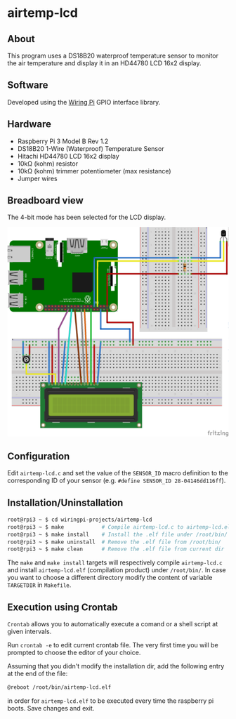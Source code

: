 # airtemp-lcd

## About

This program uses a DS18B20 waterproof temperature sensor to monitor the air temperature
and display it in an HD44780 LCD 16x2 display.

## Software

Developed using the [Wiring Pi](http://wiringpi.com/) GPIO interface library.

## Hardware

 - Raspberry Pi 3 Model B Rev 1.2
 - DS18B20 1-Wire (Waterproof) Temperature Sensor
 - Hitachi HD44780 LCD 16x2 display
 - 10kΩ (kohm) resistor
 - 10kΩ (kohm) trimmer potentiometer (max resistance)
 - Jumper wires

## Breadboard view

The 4-bit mode has been selected for the LCD display.

![airtemp-lcd_bb.png](airtemp-lcd_bb.png)

## Configuration

Edit ```airtemp-lcd.c``` and set the value of the ```SENSOR_ID``` macro definition
to the corresponding ID of your sensor (e.g. ```#define SENSOR_ID 28-04146dd116ff```).

## Installation/Uninstallation

```bash
root@rpi3 ~ $ cd wiringpi-projects/airtemp-lcd
root@rpi3 ~ $ make            # Compile airtemp-lcd.c to airtemp-lcd.elf
root@rpi3 ~ $ make install    # Install the .elf file under /root/bin/
root@rpi3 ~ $ make uninstall  # Remove the .elf file from /root/bin/
root@rpi3 ~ $ make clean      # Remove the .elf file from current dir
```

The ```make``` and ```make install``` targets will respectively compile ```airtemp-lcd.c```
and install ```airtemp-lcd.elf``` (compilation product) under ```/root/bin/```. In case you
want to choose a different directory modify the content of variable ```TARGETDIR``` in
```Makefile```.

## Execution using Crontab

`Crontab` allows you to automatically execute a comand or a shell script at given intervals.

Run `crontab -e` to edit current crontab file. The very first time you will be prompted to choose the editor of your choice.

Assuming that you didn't modify the installation dir, add the following entry at the end of the file:
```bash
@reboot /root/bin/airtemp-lcd.elf
```
in order for ```airtemp-lcd.elf``` to be executed every time the raspberry pi boots. Save changes and exit.

